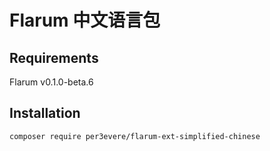 # Flarum 中文语言包

## Requirements

Flarum v0.1.0-beta.6

## Installation

```
composer require per3evere/flarum-ext-simplified-chinese
```
